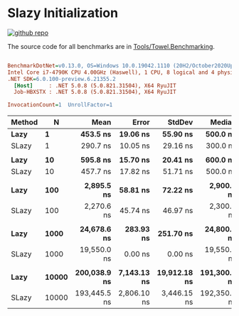 # Slazy Initialization

<a href="https://github.com/ZacharyPatten/Towel" alt="Github Repository"><img alt="github repo" src="https://img.shields.io/badge/github-repo-black?logo=github&amp;style=flat" title="Go To Github Repo" alt="Github Repository"></a>

The source code for all benchmarks are in [Tools/Towel.Benchmarking](https://github.com/ZacharyPatten/Towel/tree/main/Tools/Towel_Benchmarking).

``` ini

BenchmarkDotNet=v0.13.0, OS=Windows 10.0.19042.1110 (20H2/October2020Update)
Intel Core i7-4790K CPU 4.00GHz (Haswell), 1 CPU, 8 logical and 4 physical cores
.NET SDK=6.0.100-preview.6.21355.2
  [Host]     : .NET 5.0.8 (5.0.821.31504), X64 RyuJIT
  Job-HBXSTX : .NET 5.0.8 (5.0.821.31504), X64 RyuJIT

InvocationCount=1  UnrollFactor=1  

```
| Method |     N |         Mean |       Error |       StdDev |       Median | Ratio | RatioSD |
|------- |------ |-------------:|------------:|-------------:|-------------:|------:|--------:|
|   **Lazy** |     **1** |     **453.5 ns** |    **19.06 ns** |     **55.90 ns** |     **500.0 ns** |  **1.00** |    **0.00** |
|  SLazy |     1 |     290.7 ns |    10.05 ns |     29.16 ns |     300.0 ns |  0.65 |    0.11 |
|        |       |              |             |              |              |       |         |
|   **Lazy** |    **10** |     **595.8 ns** |    **15.70 ns** |     **20.41 ns** |     **600.0 ns** |  **1.00** |    **0.00** |
|  SLazy |    10 |     457.7 ns |    17.82 ns |     51.71 ns |     500.0 ns |  0.78 |    0.11 |
|        |       |              |             |              |              |       |         |
|   **Lazy** |   **100** |   **2,895.5 ns** |    **58.81 ns** |     **72.22 ns** |   **2,900.0 ns** |  **1.00** |    **0.00** |
|  SLazy |   100 |   2,270.6 ns |    45.74 ns |     46.97 ns |   2,300.0 ns |  0.78 |    0.03 |
|        |       |              |             |              |              |       |         |
|   **Lazy** |  **1000** |  **24,678.6 ns** |   **283.93 ns** |    **251.70 ns** |  **24,800.0 ns** |  **1.00** |    **0.00** |
|  SLazy |  1000 |  19,550.0 ns |     0.00 ns |      0.00 ns |  19,550.0 ns |  0.79 |    0.01 |
|        |       |              |             |              |              |       |         |
|   **Lazy** | **10000** | **200,038.9 ns** | **7,143.13 ns** | **19,912.18 ns** | **191,300.0 ns** |  **1.00** |    **0.00** |
|  SLazy | 10000 | 193,445.5 ns | 2,806.10 ns |  3,446.15 ns | 192,350.0 ns |  0.87 |    0.09 |

